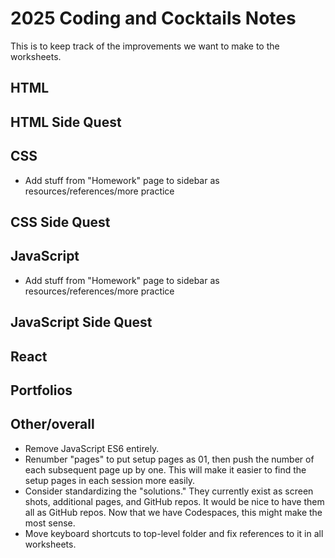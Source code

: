 # 2025 Coding and Cocktails Notes

This is to keep track of the improvements we want to make to the worksheets.

## HTML



## HTML Side Quest



## CSS

- Add stuff from "Homework" page to sidebar as resources/references/more practice

## CSS Side Quest



## JavaScript

- Add stuff from "Homework" page to sidebar as resources/references/more practice

## JavaScript Side Quest



## React



## Portfolios



## Other/overall

- Remove JavaScript ES6 entirely.
- Renumber "pages" to put setup pages as 01, then push the number of each subsequent page up by one. This will make it easier to find the setup pages in each session more easily.
- Consider standardizing the "solutions." They currently exist as screen shots, additional pages, and GitHub repos. It would be nice to have them all as GitHub repos. Now that we have Codespaces, this might make the most sense.
- Move keyboard shortcuts to top-level folder and fix references to it in all worksheets.